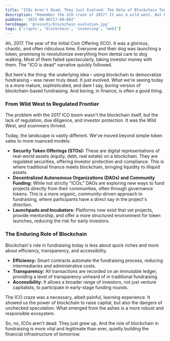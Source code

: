 ```yaml
---
title: "ICOs Aren't Dead, They Just Evolved: The Role of Blockchain Today"
description: "Remember the ICO craze of 2017? It was a wild west. But blockchain's role in fundraising didn't die; it matured, becoming more sophisticated and regulated."
pubDate: '2025-08-06T17:00:00Z'
heroImage: '@/assets/blockchain evolution.jpg'
tags: ['crypto', 'blockchain', 'investing', 'web3']
---
```


Ah, 2017. The year of the Initial Coin Offering (ICO). It was a glorious, chaotic, and often ridiculous time. Everyone and their dog was launching a token, promising to revolutionize everything from dental care to dog walking. Most of them failed spectacularly, taking investor money with them. The "ICO is dead" narrative quickly followed.

But here's the thing: the underlying idea – using blockchain to democratize fundraising – was never truly dead. It just evolved. What we're seeing today is a more mature, sophisticated, and dare I say, _boring_ version of blockchain-based fundraising. And boring, in finance, is often a good thing.

### From Wild West to Regulated Frontier

The problem with the 2017 ICO boom wasn't the blockchain itself, but the lack of regulation, due diligence, and investor protection. It was the Wild West, and scammers thrived.

Today, the landscape is vastly different. We've moved beyond simple token sales to more nuanced models:

- **Security Token Offerings (STOs):** These are digital representations of real-world assets (equity, debt, real estate) on a blockchain. They are regulated securities, offering investor protection and compliance. This is where traditional finance meets blockchain, bringing liquidity to illiquid assets.
- **Decentralized Autonomous Organizations (DAOs) and Community Funding:** While not strictly "ICOs," DAOs are exploring new ways to fund projects directly from their communities, often through governance tokens. This is a more organic, community-driven approach to fundraising, where participants have a direct say in the project's direction.
- **Launchpads and Incubators:** Platforms now exist that vet projects, provide mentorship, and offer a more structured environment for token launches, reducing the risk for early investors.

### The Enduring Role of Blockchain

Blockchain's role in fundraising today is less about quick riches and more about efficiency, transparency, and accessibility.

- **Efficiency:** Smart contracts automate the fundraising process, reducing intermediaries and administrative costs.
- **Transparency:** All transactions are recorded on an immutable ledger, providing a level of transparency unheard of in traditional fundraising.
- **Accessibility:** It allows a broader range of investors, not just venture capitalists, to participate in early-stage funding rounds.

The ICO craze was a necessary, albeit painful, learning experience. It showed us the power of blockchain to raise capital, but also the dangers of unchecked speculation. What emerged from the ashes is a more robust and responsible ecosystem.

So, no, ICOs aren't dead. They just grew up. And the role of blockchain in fundraising is more vital and legitimate than ever, quietly building the financial infrastructure of tomorrow.
